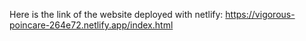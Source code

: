 Here is the link of the website deployed with netlify: https://vigorous-poincare-264e72.netlify.app/index.html
